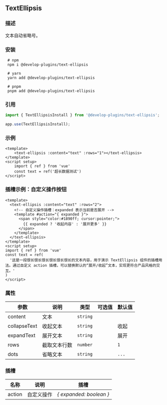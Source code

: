## TextEllipsis

### 描述

文本自动省略号。

### 安装

```
 # npm
 npm i @develop-plugins/text-ellipsis
 
 # yarn
 yarn add @develop-plugins/text-ellipsis
 
 # pnpm
 pnpm add @develop-plugins/text-ellipsis
```

### 引用

```javascript
import { TextEllipsisInstall } from '@develop-plugins/text-ellipsis';

app.use(TextEllipsisInstall);
```

### 示例
```vue
<template>
    <text-ellipsis :content="text" :rows="1"></text-ellipsis>
</template>
<script setup>
    import { ref } from 'vue'
    const text = ref('超长数据测试')
</script>
```

### 插槽示例：自定义操作按钮

```vue
<template>
  <text-ellipsis :content="text" :rows="2">
    <!-- 自定义操作插槽：expanded 表示当前是否展开 -->
    <template #action="{ expanded }">
      <span style="color:#1890ff; cursor:pointer;">
        {{ expanded ? '收起内容' : '展开更多' }}
      </span>
    </template>
  </text-ellipsis>
</template>
<script setup>
import { ref } from 'vue'
const text = ref(
  '这是一段很长很长很长很长很长很长的文本内容，用于演示 TextEllipsis 组件的插槽用法。通过自定义 action 插槽，可以替换默认的“展开/收起”文本，实现更符合产品风格的交互。'
)
</script>
```

### 属性

| 参数         | 说明         | 类型     | 可选值 | 默认值 |
| ------------ | ------------ | -------- | ------ | ------ |
| content      | 文本         | `string` |        |        |
| collapseText | 收起文本     | `string` |        | 收起   |
| expandText   | 展开文本     | `string` |        | 展开   |
| rows         | 截取文本行数 | `number` |        | `1`    |
| dots         | 省略文本     | `string` |        | `...`  |

### 插槽

| 名称   | 说明       | 插槽                    |
| ------ | ---------- | ----------------------- |
| action | 自定义操作 | *{ expanded: boolean }* |


